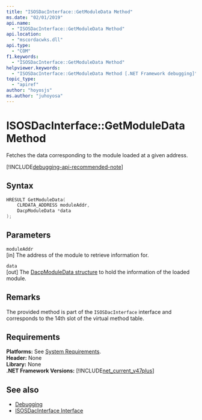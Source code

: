 ```yaml
---
title: "ISOSDacInterface::GetModuleData Method"
ms.date: "02/01/2019"
api.name:
  - "ISOSDacInterface::GetModuleData Method"
api.location:
  - "mscordacwks.dll"
api.type:
  - "COM"
f1.keywords:
  - "ISOSDacInterface::GetModuleData Method"
helpviewer.keywords:
  - "ISOSDacInterface::GetModuleData Method [.NET Framework debugging]"
topic_type:
  - "apiref"
author: "hoyosjs"
ms.author: "juhoyosa"
---
```

# ISOSDacInterface::GetModuleData Method

Fetches the data corresponding to the module loaded at a given address.

[!INCLUDE[debugging-api-recommended-note](../../../../includes/debugging-api-recommended-note.md)]

## Syntax

```cpp
HRESULT GetModuleData(
    CLRDATA_ADDRESS moduleAddr,
    DacpModuleData *data
);
```

## Parameters

`moduleAddr`\
[in] The address of the module to retrieve information for.

`data`\
[out] The [DacpModuleData structure](dacpmoduledata-structure.md) to hold the information of the loaded module.

## Remarks

The provided method is part of the `ISOSDacInterface` interface and corresponds to the 14th slot of the virtual method table.

## Requirements

**Platforms:** See [System Requirements](../../get-started/system-requirements.md).  
**Header:** None  
**Library:** None  
**.NET Framework Versions:** [!INCLUDE[net_current_v47plus](../../../../includes/net-current-v47plus.md)]  

## See also

- [Debugging](index.md)
- [ISOSDacInterface Interface](isosdacinterface-interface.md)
